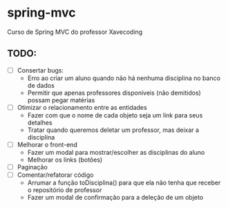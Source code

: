 # spring-mvc
Curso de Spring MVC do professor Xavecoding

## TODO:
- [ ] Consertar bugs:
	- Erro ao criar um aluno quando não há nenhuma disciplina no banco de dados
	- Permitir que apenas professores disponíveis (não demitidos) possam pegar matérias
- [ ] Otimizar o relacionamento entre as entidades
	- Fazer com que o nome de cada objeto seja um link para seus detalhes
	- Tratar quando queremos deletar um professor, mas deixar a disciplina
- [ ] Melhorar o front-end
	- Fazer um modal para mostrar/escolher as disciplinas do aluno
	- Melhorar os links (botões)
- [ ] Paginação
- [ ] Comentar/refatorar código
	- Arrumar a função toDisciplina() para que ela não tenha que receber o repositório de professor
	- Fazer um modal de confirmação para a deleção de um objeto
